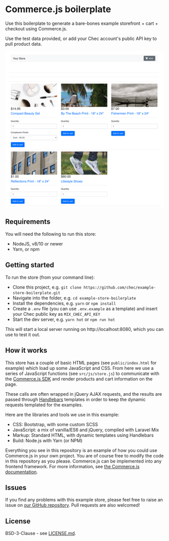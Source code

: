 # Commerce.js boilerplate

Use this boilerplate to generate a bare-bones example storefront + cart + checkout using Commerce.js. 

Use the test data provided, or add your Chec account's public API key to pull product data.

![](https://github.com/chec/example-store-boilerplate/blob/master/public/assets/images/Screen%20Shot%202020-06-22%20at%205.09.45%20PM.png)

## Requirements

You will need the following to run this store:

* NodeJS, v8/10 or newer
* Yarn, or npm

## Getting started

To run the store (from your command line):

* Clone this project, e.g. `git clone https://github.com/chec/example-store-boilerplate.git`
* Navigate into the folder, e.g. `cd example-store-boilerplate`
* Install the dependencies, e.g. `yarn` or `npm install`
* Create a `.env` file (you can use `.env.example` as a template) and insert your Chec public key as `MIX_CHEC_API_KEY`
* Start the dev server, e.g. `yarn hot` or `npm run hot`

This will start a local server running on http://localhost:8080, which you can use to test it out.

## How it works

This store has a couple of basic HTML pages (see `public/index.html` for example) which load up some JavaScript and
CSS. From here we use a series of JavaScript functions (see `src/js/store.js`) to communicate with the
[Commerce.js SDK](https://github.com/chec/commerce.js) and render products and cart information on the page.

These calls are often wrapped in jQuery AJAX requests, and the results are passed through
[Handlebars](https://handlebarsjs.com/) templates in order to keep the dynamic requests templated for the examples.

Here are the libraries and tools we use in this example:

* CSS: Bootstrap, with some custom SCSS
* JavaScript: a mix of vanilla/ES6 and jQuery, compiled with Laravel Mix
* Markup: Standard HTML, with dynamic templates using Handlebars
* Build: Node.js with Yarn (or NPM) 

Everything you see in this repository is an example of how you could use Commerce.js in your own project. You are
of course free to modify the code in this repository as you please. Commerce.js can be implemented into any frontend
framework. For more information, see [the Commerce.js documentation](https://commercejs.com/docs).

## Issues

If you find any problems with this example store, please feel free to raise an issue on
[our GitHub repository](https://github.com/chec/example-store-boilerplate/issues). Pull requests are also welcomed!

## License

BSD-3-Clause - see [LICENSE.md](LICENSE.md).
